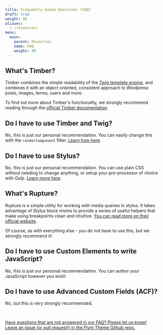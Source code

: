 ```yaml
---
title: Frequently Asked Questions (FAQ)
draft: true
weight: 90
aliases:
  - /resources/
menu:
  main:
    parent: Resources
    name: FAQ
    weight: 90
---
```


<!-- TODO: Remove most of these questions (remove negative 'do i have to' language) and add a prompt for readers to go ask us questions (We don't know what the genuine frequently asked questions are yet)  -->

## What's Timber?
Timber combines the simple readability of the [Twig template engine](http://twig.sensiolabs.org/), and combines it with an object oriented, consistent approach to Wordpress posts, images, terms, users and more.

To find out more about Timber's functionality, we strongly recommend reading through the [official Timber documentation](https://www.upstatement.com/timber/).

## Do I have to use Timber and Twig?

No, this is just our personal recommendation. You can easily change this with the `renderComponent` filter. [Learn how here](../customization/changing-template-language.md).

## Do I have to use Stylus?

No, this is just our personal recommendation. You can use plain CSS without needing to change anything, or setup your pre-processor of choice with Gulp. [Learn more here](../customization/changing-style-language.md).

## What's Rupture?

Rupture is a simple utility for working with media queries in stylus. It takes advantage of Stylus block mixins to provide a series of useful helpers that make using breakpoints clean and intuitive. [You can read more on their official website](http://jescalan.github.io/rupture/).

Of course, as with everything else - you do not have to use this, but we strongly recommend it!

## Do I have to use Custom Elements to write JavaScript?

No, this is just our personal recommendation. You can author your JavaScript however you wish!

## Do I have to use Advanced Custom Fields (ACF)?

No, but this is very strongly recommended.

<br>

<a href="/add-link" class="source-note">Have questions that are not answered in our FAQ? Please let us know! Leave an issue (or pull request!) in the Flynt Theme Github repo.</a>
